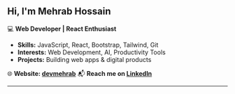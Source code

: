 ## Hi, I'm **Mehrab Hossain** 

💻 **Web Developer | React Enthusiast**  

-  **Skills:** JavaScript, React, Bootstrap, Tailwind, Git
-  **Interests:** Web Development, AI, Productivity Tools  
-  **Projects:** Building web apps & digital products  

🌐 **Website: [devmehrab](https://devmehrab.vercel.app/)**
📬 **Reach me on [LinkedIn](https://www.linkedin.com/in/dev-mehrab/)**  

---
